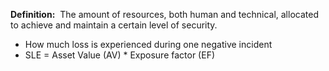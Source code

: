 **Definition:** 
 The amount of resources, both human and technical, allocated to achieve and maintain a certain level of security.

- How much loss is experienced during one negative incident
- SLE = Asset Value (AV) *  Exposure factor (EF) 